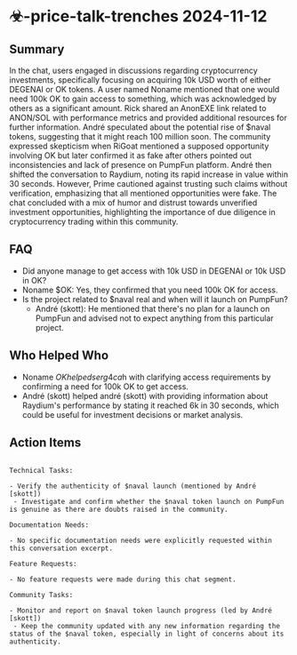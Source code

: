 # ☣-price-talk-trenches 2024-11-12

## Summary
 In the chat, users engaged in discussions regarding cryptocurrency investments, specifically focusing on acquiring 10k USD worth of either DEGENAI or OK tokens. A user named Noname mentioned that one would need 100k OK to gain access to something, which was acknowledged by others as a significant amount. Rick shared an AnonEXE link related to ANON/SOL with performance metrics and provided additional resources for further information. André speculated about the potential rise of $naval tokens, suggesting that it might reach 100 million soon. The community expressed skepticism when RiGoat mentioned a supposed opportunity involving OK but later confirmed it as fake after others pointed out inconsistencies and lack of presence on PumpFun platform. André then shifted the conversation to Raydium, noting its rapid increase in value within 30 seconds. However, Prime cautioned against trusting such claims without verification, emphasizing that all mentioned opportunities were fake. The chat concluded with a mix of humor and distrust towards unverified investment opportunities, highlighting the importance of due diligence in cryptocurrency trading within this community.

## FAQ
 - Did anyone manage to get access with 10k USD in DEGENAI or 10k USD in OK?
  - Noname $OK: Yes, they confirmed that you need 100k OK for access.
- Is the project related to $naval real and when will it launch on PumpFun?
  - André (skott): He mentioned that there's no plan for a launch on PumpFun and advised not to expect anything from this particular project.

## Who Helped Who
 - Noname $OK helped serg4ca$h with clarifying access requirements by confirming a need for 100k OK to get access.
- André (skott) helped andré (skott) with providing information about Raydium's performance by stating it reached 6k in 30 seconds, which could be useful for investment decisions or market analysis.

## Action Items
 ```

Technical Tasks:

- Verify the authenticity of $naval launch (mentioned by André [skott])
  - Investigate and confirm whether the $naval token launch on PumpFun is genuine as there are doubts raised in the community.

Documentation Needs:

- No specific documentation needs were explicitly requested within this conversation excerpt.

Feature Requests:

- No feature requests were made during this chat segment.

Community Tasks:

- Monitor and report on $naval token launch progress (led by André [skott])
  - Keep the community updated with any new information regarding the status of the $naval token, especially in light of concerns about its authenticity.
```

